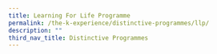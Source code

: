 ```yaml
---
title: Learning For Life Programme
permalink: /the-k-experience/distinctive-programmes/llp/
description: ""
third_nav_title: Distinctive Programmes
---
```

